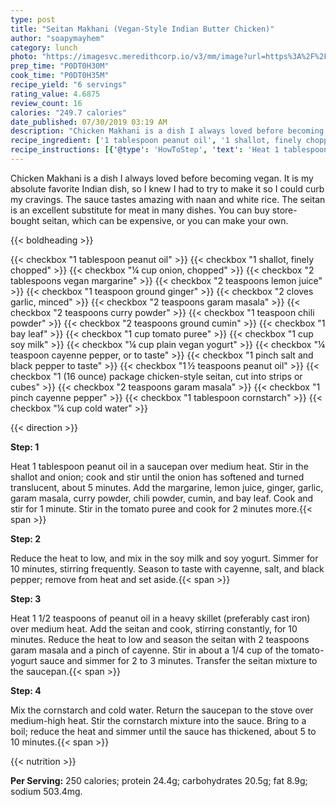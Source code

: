 ```yaml
---
type: post
title: "Seitan Makhani (Vegan-Style Indian Butter Chicken)"
author: "soapymayhem"
category: lunch
photo: "https://imagesvc.meredithcorp.io/v3/mm/image?url=https%3A%2F%2Fimages.media-allrecipes.com%2Fuserphotos%2F770921.jpg"
prep_time: "P0DT0H30M"
cook_time: "P0DT0H35M"
recipe_yield: "6 servings"
rating_value: 4.6875
review_count: 16
calories: "249.7 calories"
date_published: 07/30/2019 03:19 AM
description: "Chicken Makhani is a dish I always loved before becoming vegan. It is my absolute favorite Indian dish, so I knew I had to try to make it so I could curb my cravings. The sauce tastes amazing with naan and white rice. The seitan is an excellent substitute for meat in many dishes. You can buy store-bought seitan, which can be expensive, or you can make your own."
recipe_ingredient: ['1 tablespoon peanut oil', '1 shallot, finely chopped', '¼ cup onion, chopped', '2 tablespoons vegan margarine', '2 teaspoons lemon juice', '1 teaspoon ground ginger', '2 cloves garlic, minced', '2 teaspoons garam masala', '2 teaspoons curry powder', '1 teaspoon chili powder', '2 teaspoons ground cumin', '1 bay leaf', '1 cup tomato puree', '1 cup soy milk', '¼ cup plain vegan yogurt', '¼ teaspoon cayenne pepper, or to taste', '1 pinch salt and black pepper to taste', '1\u2009½ teaspoons peanut oil', '1 (16 ounce) package chicken-style seitan, cut into strips or cubes', '2 teaspoons garam masala', '1 pinch cayenne pepper', '1 tablespoon cornstarch', '¼ cup cold water']
recipe_instructions: [{'@type': 'HowToStep', 'text': 'Heat 1 tablespoon peanut oil in a saucepan over medium heat. Stir in the shallot and onion; cook and stir until the onion has softened and turned translucent, about 5 minutes. Add the margarine, lemon juice, ginger, garlic, garam masala, curry powder, chili powder, cumin, and bay leaf. Cook and stir for 1 minute. Stir in the tomato puree and cook for 2 minutes more.\n'}, {'@type': 'HowToStep', 'text': 'Reduce the heat to low, and mix in the soy milk and soy yogurt. Simmer for 10 minutes, stirring frequently. Season to taste with cayenne, salt, and black pepper; remove from heat and set aside.\n'}, {'@type': 'HowToStep', 'text': 'Heat 1 1/2 teaspoons of peanut oil in a heavy skillet (preferably cast iron) over medium heat. Add the seitan and cook, stirring constantly, for 10 minutes. Reduce the heat to low and season the seitan with 2 teaspoons garam masala and a pinch of cayenne. Stir in about a 1/4 cup of the tomato-yogurt sauce and simmer for 2 to 3 minutes. Transfer the seitan mixture to the saucepan.\n'}, {'@type': 'HowToStep', 'text': 'Mix the cornstarch and cold water. Return the saucepan to the stove over medium-high heat. Stir the cornstarch mixture into the sauce. Bring to a boil; reduce the heat and simmer until the sauce has thickened, about 5 to 10 minutes.\n'}]
---
```


Chicken Makhani is a dish I always loved before becoming vegan. It is my absolute favorite Indian dish, so I knew I had to try to make it so I could curb my cravings. The sauce tastes amazing with naan and white rice. The seitan is an excellent substitute for meat in many dishes. You can buy store-bought seitan, which can be expensive, or you can make your own. 

{{< boldheading >}}

{{< checkbox "1 tablespoon peanut oil" >}}
{{< checkbox "1  shallot, finely chopped" >}}
{{< checkbox "¼ cup onion, chopped" >}}
{{< checkbox "2 tablespoons vegan margarine" >}}
{{< checkbox "2 teaspoons lemon juice" >}}
{{< checkbox "1 teaspoon ground ginger" >}}
{{< checkbox "2 cloves garlic, minced" >}}
{{< checkbox "2 teaspoons garam masala" >}}
{{< checkbox "2 teaspoons curry powder" >}}
{{< checkbox "1 teaspoon chili powder" >}}
{{< checkbox "2 teaspoons ground cumin" >}}
{{< checkbox "1  bay leaf" >}}
{{< checkbox "1 cup tomato puree" >}}
{{< checkbox "1 cup soy milk" >}}
{{< checkbox "¼ cup plain vegan yogurt" >}}
{{< checkbox "¼ teaspoon cayenne pepper, or to taste" >}}
{{< checkbox "1 pinch salt and black pepper to taste" >}}
{{< checkbox "1 ½ teaspoons peanut oil" >}}
{{< checkbox "1 (16 ounce) package chicken-style seitan, cut into strips or cubes" >}}
{{< checkbox "2 teaspoons garam masala" >}}
{{< checkbox "1 pinch cayenne pepper" >}}
{{< checkbox "1 tablespoon cornstarch" >}}
{{< checkbox "¼ cup cold water" >}}


{{< direction >}}

**Step: 1**

Heat 1 tablespoon peanut oil in a saucepan over medium heat. Stir in the shallot and onion; cook and stir until the onion has softened and turned translucent, about 5 minutes. Add the margarine, lemon juice, ginger, garlic, garam masala, curry powder, chili powder, cumin, and bay leaf. Cook and stir for 1 minute. Stir in the tomato puree and cook for 2 minutes more.{{< span >}}

**Step: 2**

Reduce the heat to low, and mix in the soy milk and soy yogurt. Simmer for 10 minutes, stirring frequently. Season to taste with cayenne, salt, and black pepper; remove from heat and set aside.{{< span >}}

**Step: 3**

Heat 1 1/2 teaspoons of peanut oil in a heavy skillet (preferably cast iron) over medium heat. Add the seitan and cook, stirring constantly, for 10 minutes. Reduce the heat to low and season the seitan with 2 teaspoons garam masala and a pinch of cayenne. Stir in about a 1/4 cup of the tomato-yogurt sauce and simmer for 2 to 3 minutes. Transfer the seitan mixture to the saucepan.{{< span >}}

**Step: 4**

Mix the cornstarch and cold water. Return the saucepan to the stove over medium-high heat. Stir the cornstarch mixture into the sauce. Bring to a boil; reduce the heat and simmer until the sauce has thickened, about 5 to 10 minutes.{{< span >}}

{{< nutrition >}}

**Per Serving:** 250 calories; protein 24.4g; carbohydrates 20.5g; fat 8.9g; sodium 503.4mg.